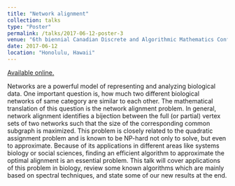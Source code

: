 ```yaml
---
title: "Network alignment"
collection: talks
type: "Poster"
permalink: /talks/2017-06-12-poster-3
venue: "6th biennial Canadian Discrete and Algorithmic Mathematics Conference (CanaDAM)"
date: 2017-06-12
location: "Honolulu, Hawaii"
---
```


[Available online.](https://canadam.math.ca/2017/program/abs/pdf/gtc-hh.pdf)

Networks are a powerful model of representing and analyzing biological data. One important question is, how much two different biological networks of same category are similar to each other. The mathematical translation of this question is the network alignment problem. In general, network alignment identifies a bijection between the full (or partial) vertex sets of two networks such that the size of the corresponding common subgraph is maximized. This problem is closely related to the quadratic assignment problem and is known to be NP-hard not only to solve, but even to approximate. Because of its applications in different areas like systems biology or social sciences, finding an efficient algorithm to approximate the optimal alignment is an essential problem. This talk will cover applications of this problem in biology, review some known algorithms which are mainly based on spectral techniques, and state some of our new results at the end.